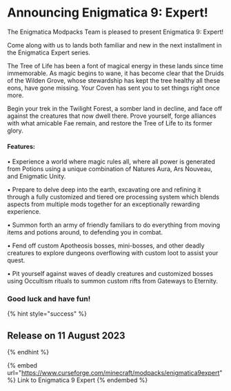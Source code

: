 # Announcing Enigmatica 9: Expert!

The Enigmatica Modpacks Team is pleased to present Enigmatica 9: Expert!

Come along with us to lands both familiar and new in the next installment in the Enigmatica Expert series. &#x20;

The Tree of Life has been a font of magical energy in these lands since time immemorable. As magic begins to wane, it has become clear that the Druids of the Wilden Grove, whose stewardship has kept the tree healthy all these eons, have gone missing. Your Coven has sent you to set things right once more.&#x20;

Begin your trek in the Twilight Forest, a somber land in decline, and face off against the creatures that now dwell there. Prove yourself, forge alliances with what amicable Fae remain, and restore the Tree of Life to its former glory.

#### Features:

• Experience a world where magic rules all, where all power is generated from Potions using a unique combination of Natures Aura, Ars Nouveau, and Enigmatic Unity.

• Prepare to delve deep into the earth, excavating ore and refining it through a fully customized and tiered ore processing system which blends aspects from multiple mods together for an exceptionally rewarding experience.

• Summon forth an army of friendly familiars to do everything from moving items and potions around, to defending you in combat.

• Fend off custom Apotheosis bosses, mini-bosses, and other deadly creatures to explore dungeons overflowing with custom loot to assist your quest.

• Pit yourself against waves of deadly creatures and customized bosses using Occultism rituals to summon custom rifts from Gateways to Eternity.



### Good luck and have fun!

{% hint style="success" %}
## Release on 11 August 2023
{% endhint %}

{% embed url="https://www.curseforge.com/minecraft/modpacks/enigmatica9expert" %}
Link to Enigmatica 9 Expert
{% endembed %}

